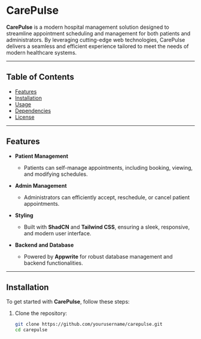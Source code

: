 # CarePulse  

**CarePulse** is a modern hospital management solution designed to streamline appointment scheduling and management for both patients and administrators. By leveraging cutting-edge web technologies, CarePulse delivers a seamless and efficient experience tailored to meet the needs of modern healthcare systems.  

---

## Table of Contents  
- [Features](#features)  
- [Installation](#installation)  
- [Usage](#usage)  
- [Dependencies](#dependencies)  
- [License](#license)  

---

## Features  

- **Patient Management**  
  - Patients can self-manage appointments, including booking, viewing, and modifying schedules.  

- **Admin Management**  
  - Administrators can efficiently accept, reschedule, or cancel patient appointments.  

- **Styling**  
  - Built with **ShadCN** and **Tailwind CSS**, ensuring a sleek, responsive, and modern user interface.  

- **Backend and Database**  
  - Powered by **Appwrite** for robust database management and backend functionalities.  

---

## Installation  

To get started with **CarePulse**, follow these steps:  

1. Clone the repository:  
   ```bash  
   git clone https://github.com/yourusername/carepulse.git  
   cd carepulse  
